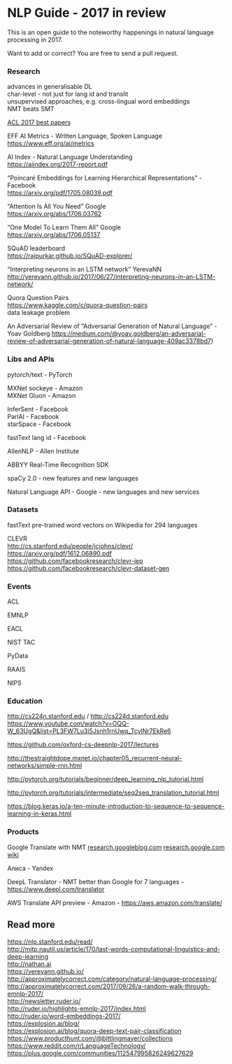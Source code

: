 # NLP Guide - 2017 in review

This is an open guide to the noteworthy happenings in natural language processing in 2017.

Want to add or correct?  You are free to send a pull request.

### Research

advances in generalisable DL  
char-level - not just for lang id and translit  
unsupervised approaches, e.g. cross-lingual word embeddings  
NMT beats SMT  

[ACL 2017 best papers](https://acl2017.wordpress.com/2017/08/03/outstanding-and-best-papers-and-the-decision-process/)

EFF AI Metrics - Written Language, Spoken Language  
https://www.eff.org/ai/metrics

AI Index - Natural Language Understanding  
https://aiindex.org/2017-report.pdf

“Poincaré Embeddings for Learning Hierarchical Representations” - Facebook  
https://arxiv.org/pdf/1705.08039.pdf

“Attention Is All You Need” Google  
https://arxiv.org/abs/1706.03762

“One Model To Learn Them All” Google  
https://arxiv.org/abs/1706.05137

SQuAD leaderboard  
https://rajpurkar.github.io/SQuAD-explorer/

“Interpreting neurons in an LSTM network” YerevaNN
http://yerevann.github.io/2017/06/27/interpreting-neurons-in-an-LSTM-network/

Quora Question Pairs  
https://www.kaggle.com/c/quora-question-pairs  
data leakage problem

An Adversarial Review of “Adversarial Generation of Natural Language”  - Yoav Goldberg
https://medium.com/@yoav.goldberg/an-adversarial-review-of-adversarial-generation-of-natural-language-409ac3378bd7)

### Libs and APIs

pytorch/text - PyTorch

MXNet sockeye - Amazon  
MXNet Gluon - Amazon

InferSent - Facebook  
ParlAI - Facebook  
starSpace - Facebook  

fastText lang id - Facebook  

AllenNLP - Allen Institute  

ABBYY Real-Time Recognition SDK  

spaCy 2.0 - new features and new languages

Natural Language API - Google - new languages and new services


### Datasets

fastText pre-trained word vectors on Wikipedia for 294 languages

CLEVR  
http://cs.stanford.edu/people/jcjohns/clevr/
https://arxiv.org/pdf/1612.06890.pdf
https://github.com/facebookresearch/clevr-iep
https://github.com/facebookresearch/clevr-dataset-gen


### Events

ACL

EMNLP  

EACL

NIST TAC

PyData  

RAAIS  

NIPS


### Education

http://cs224n.stanford.edu / http://cs224d.stanford.edu  
https://www.youtube.com/watch?v=OQQ-W_63UgQ&list=PL3FW7Lu3i5Jsnh1rnUwq_TcylNr7EkRe6

https://github.com/oxford-cs-deepnlp-2017/lectures

http://thestraightdope.mxnet.io/chapter05_recurrent-neural-networks/simple-rnn.html

http://pytorch.org/tutorials/beginner/deep_learning_nlp_tutorial.html

http://pytorch.org/tutorials/intermediate/seq2seq_translation_tutorial.html

https://blog.keras.io/a-ten-minute-introduction-to-sequence-to-sequence-learning-in-keras.html


### Products

Google Translate with NMT [research.googleblog.com](https://research.googleblog.com/2017/08/transformer-novel-neural-network.html) [research.google.com](https://research.google.com/pubs/pub45610.html) [wiki](https://en.wikipedia.org/wiki/Google_Neural_Machine_Translation)

Алиса - Yandex

DeepL Translator - NMT better than Google for 7 languages - https://www.deepl.com/translator

AWS Translate API preview - Amazon - https://aws.amazon.com/translate/

## Read more

https://nlp.stanford.edu/read/  
http://mitp.nautil.us/article/170/last-words-computational-linguistics-and-deep-learning  
http://nathan.ai  
https://yerevann.github.io/  
http://approximatelycorrect.com/category/natural-language-processing/  
http://approximatelycorrect.com/2017/09/26/a-random-walk-through-emnlp-2017/  
http://newsletter.ruder.io/  
http://ruder.io/highlights-emnlp-2017/index.html  
http://ruder.io/word-embeddings-2017/  
https://explosion.ai/blog/  
https://explosion.ai/blog/quora-deep-text-pair-classification  
https://www.producthunt.com/@bittlingmayer/collections  
https://www.reddit.com/r/LanguageTechnology/  
https://plus.google.com/communities/112547995826249627629
